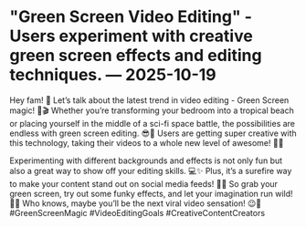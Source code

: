 # "Green Screen Video Editing" - Users experiment with creative green screen effects and editing techniques. — 2025-10-19

Hey fam! 🌟 Let’s talk about the latest trend in video editing - Green Screen magic! 💚🎬 Whether you’re transforming your bedroom into a tropical beach or placing yourself in the middle of a sci-fi space battle, the possibilities are endless with green screen editing. 😎🚀 Users are getting super creative with this technology, taking their videos to a whole new level of awesome! 🌈🔮 

Experimenting with different backgrounds and effects is not only fun but also a great way to show off your editing skills. 💻✨ Plus, it’s a surefire way to make your content stand out on social media feeds! 📱🔥 So grab your green screen, try out some funky effects, and let your imagination run wild! 🌠🎥 Who knows, maybe you’ll be the next viral video sensation! 😉🌟 #GreenScreenMagic #VideoEditingGoals #CreativeContentCreators